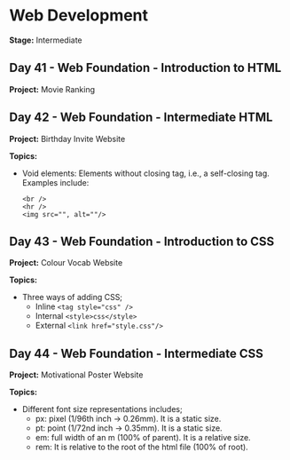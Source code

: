 # Web Development

**Stage:** Intermediate

## Day 41 - Web Foundation - Introduction to HTML

**Project:** Movie Ranking

## Day 42 - Web Foundation - Intermediate HTML

**Project:** Birthday Invite Website

**Topics:**
* Void elements: Elements without closing tag, i.e., a self-closing tag. Examples include:
    ```
    <br />
    <hr />
    <img src="", alt=""/>
    ```

## Day 43 - Web Foundation - Introduction to CSS

**Project:** Colour Vocab Website

**Topics:**
* Three ways of adding CSS;
    * Inline ```<tag style="css" />```
    * Internal ```<style>css</style>```
    * External ```<link href="style.css"/>```

## Day 44 - Web Foundation - Intermediate CSS

**Project:** Motivational Poster Website

**Topics:**
* Different font size representations includes;
    * px: pixel (1/96th inch -> 0.26mm). It is a static size.
    * pt: point (1/72nd inch -> 0.35mm). It is a static size.
    * em: full width of an m (100% of parent). It is a relative size.
    * rem: It is relative to the root of the html file (100% of root).
